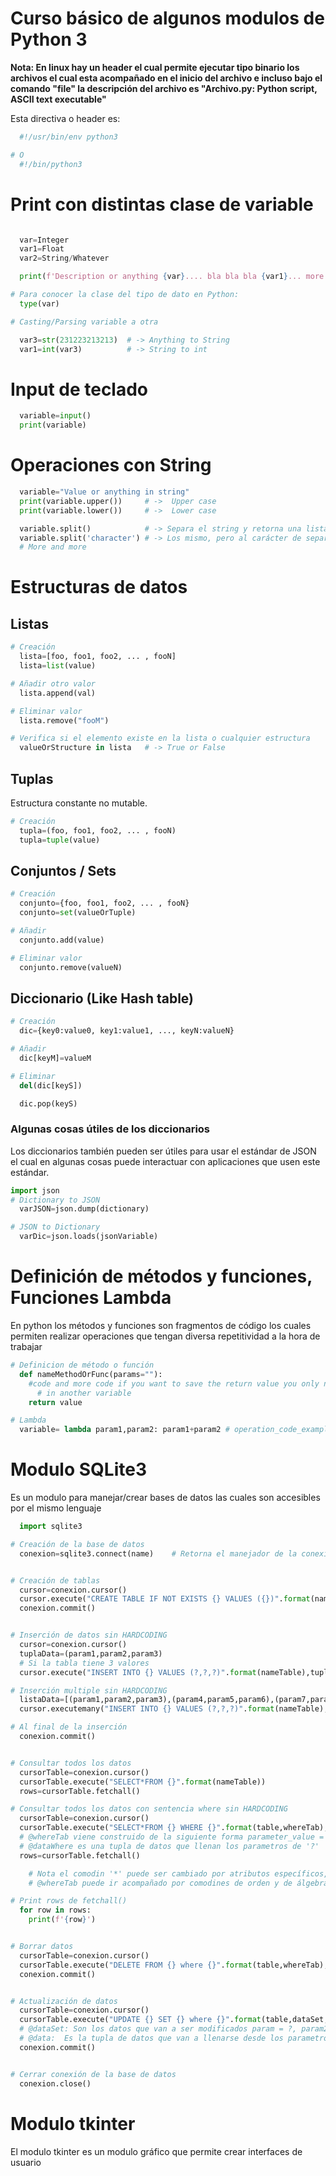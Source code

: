 # Curso básico de algunos modulos de Python 3 #

__Nota: En linux hay un header el cual permite ejecutar tipo binario los archivos el cual esta acompañado en el inicio del archivo e incluso bajo el comando "file" la descripción del archivo es "Archivo.py: Python script, ASCII text executable"__

Esta directiva o header es:
```python
  #!/usr/bin/env python3

# O
  #!/bin/python3
```
# Print con distintas clase de variable #
```python

  var=Integer
  var1=Float
  var2=String/Whatever

  print(f'Description or anything {var}.... bla bla bla {var1}... more more more {var2}')

# Para conocer la clase del tipo de dato en Python:
  type(var)

# Casting/Parsing variable a otra

  var3=str(231223213213)  # -> Anything to String
  var1=int(var3)          # -> String to int
```

# Input de teclado #
```python
  variable=input()
  print(variable)
```

# Operaciones con String #

```python
  variable="Value or anything in string"
  print(variable.upper())     # ->  Upper case
  print(variable.lower())     # ->  Lower case

  variable.split()            # -> Separa el string y retorna una lista por cada espacio
  variable.split('character') # -> Los mismo, pero al carácter de separación
  # More and more
```

# Estructuras de datos #
## Listas ##
```python
# Creación
  lista=[foo, foo1, foo2, ... , fooN]
  lista=list(value)

# Añadir otro valor
  lista.append(val)

# Eliminar valor
  lista.remove("fooM")

# Verifica si el elemento existe en la lista o cualquier estructura
  valueOrStructure in lista   # -> True or False
```
## Tuplas ##
Estructura constante no mutable.
```python
# Creación
  tupla=(foo, foo1, foo2, ... , fooN)
  tupla=tuple(value)
```
## Conjuntos / Sets ##
```python
# Creación
  conjunto={foo, foo1, foo2, ... , fooN}
  conjunto=set(valueOrTuple)

# Añadir
  conjunto.add(value)

# Eliminar valor
  conjunto.remove(valueN)

```
## Diccionario (Like Hash table) ##
```python
# Creación
  dic={key0:value0, key1:value1, ..., keyN:valueN}

# Añadir
  dic[keyM]=valueM

# Eliminar
  del(dic[keyS])

  dic.pop(keyS)
```

### Algunas cosas útiles de los diccionarios ###
Los diccionarios también pueden ser útiles para usar el estándar de JSON el cual en algunas cosas puede interactuar con aplicaciones que usen este estándar.

```python
import json
# Dictionary to JSON
  varJSON=json.dump(dictionary)

# JSON to Dictionary
  varDic=json.loads(jsonVariable)
```

# Definición de métodos y funciones, Funciones Lambda #
En python los métodos y funciones son fragmentos de código los cuales permiten realizar operaciones que tengan diversa repetitividad a la hora de trabajar
```python
# Definicion de método o función
  def nameMethodOrFunc(params=""):
    #code and more code if you want to save the return value you only need to save the value
      # in another variable
    return value

# Lambda
  variable= lambda param1,param2: param1+param2 # operation_code_example

```

# Modulo SQLite3 #
Es un modulo para manejar/crear bases de datos las cuales son accesibles por el mismo lenguaje
```python
  import sqlite3

# Creación de la base de datos
  conexion=sqlite3.connect(name)    # Retorna el manejador de la conexión a la base de datos


# Creación de tablas
  cursor=conexion.cursor()
  cursor.execute("CREATE TABLE IF NOT EXISTS {} VALUES ({})".format(nameTable,attrTable))
  conexion.commit()


# Inserción de datos sin HARDCODING
  cursor=conexion.cursor()
  tuplaData=(param1,param2,param3)
  # Si la tabla tiene 3 valores
  cursor.execute("INSERT INTO {} VALUES (?,?,?)".format(nameTable),tuplaData)

# Inserción multiple sin HARDCODING
  listaData=[(param1,param2,param3),(param4,param5,param6),(param7,param8,param9)]
  cursor.executemany("INSERT INTO {} VALUES (?,?,?)".format(nameTable),listaData)

# Al final de la inserción
  conexion.commit()


# Consultar todos los datos
  cursorTable=conexion.cursor()
  cursorTable.execute("SELECT*FROM {}".format(nameTable))
  rows=cursorTable.fetchall()

# Consultar todos los datos con sentencia where sin HARDCODING
  cursorTable=conexion.cursor()
  cursorTable.execute("SELECT*FROM {} WHERE {}".format(table,whereTab),dataWhere)
  # @whereTab viene construido de la siguiente forma parameter_value = ?
  # @dataWhere es una tupla de datos que llenan los parametros de '?'
  rows=cursorTable.fetchall()

    # Nota el comodin '*' puede ser cambiado por atributos específicos,
    # @whereTab puede ir acompañado por comodines de orden y de álgebra relacional

# Print rows de fetchall()
  for row in rows:
    print(f'{row}')


# Borrar datos
  cursorTable=conexion.cursor()
  cursorTable.execute("DELETE FROM {} where {}".format(table,whereTab),dataWhere)
  conexion.commit()


# Actualización de datos
  cursorTable=conexion.cursor()
  cursorTable.execute("UPDATE {} SET {} where {}".format(table,dataSet,whereTab),data)
  # @dataSet: Son los datos que van a ser modificados param = ?, param2 = ?
  # @data:  Es la tupla de datos que van a llenarse desde los parametros de @dataSet y @whereTab
  conexion.commit()


# Cerrar conexión de la base de datos
  conexion.close()
```
# Modulo tkinter #
El modulo tkinter es un modulo gráfico que permite crear interfaces de usuario
